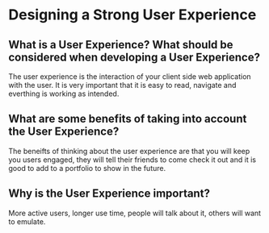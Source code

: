 # Designing a Strong User Experience

## What is a User Experience? What should be considered when developing a User Experience?

The user experience is the interaction of your client side web application with the user. It is very important that it is easy to read, navigate and everthing is working as intended.

## What are some benefits of taking into account the User Experience?

The beneifts of thinking about the user experience are that you will keep you users engaged, they will tell their friends to come check it out and it is good to add to a portfolio to show in the future.

## Why is the User Experience important?

More active users, longer use time, people will talk about it, others will want to emulate.